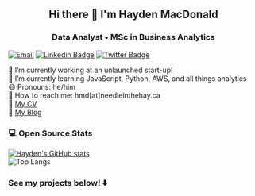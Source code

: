 <h2 align="center">Hi there 👋 I'm Hayden MacDonald</h2>
<h3 align="center">Data Analyst • MSc in Business Analytics</h3>

[![Email](https://img.shields.io/badge/email-hmd@needleinthehay.ca-blue)](mailto:hmd@needleinthehay.ca)
[![Linkedin Badge](https://img.shields.io/badge/-haydenmacdonald-blue?style=flat&logo=Linkedin&logoColor=white&link=https://www.linkedin.com/in/hayden-macdonald/)](https://www.linkedin.com/in/hayden-macdonald/)
[![Twitter Badge](https://img.shields.io/badge/-@HYDNMCDNLD-00acee?style=flat&logo=Twitter&logoColor=white)](https://twitter.com/HYDNMCDNLD)

🔭 I’m currently working at an unlaunched start-up!  
🌱 I’m currently learning JavaScript, Python, AWS, and all things analytics  
😄 Pronouns: he/him  
💌 How to reach me: hmd[at]needleinthehay.ca  
📄 [My CV](https://needleinthehay.ca/cv.pdf)  
📝 [My Blog](https://needleinthehay.ca/)  

### 💻 Open Source Stats

<picture>
    <source srcset="https://github-readme-stats.vercel.app/api?username=HaydenMacDonald&show_icons=true" media="(data-color-mode: light)"/>
    <source srcset="https://github-readme-stats.vercel.app/api?username=HaydenMacDonald&show_icons=true&theme=dark" media="(data-color-mode: dark)"/>
</picture>

[![Hayden's GitHub stats](https://github-readme-stats.vercel.app/api?username=HaydenMacDonald&show_icons=true)](https://github.com/HaydenMacDonald/github-readme-stats)  
![Top Langs](https://github-readme-stats.vercel.app/api/top-langs/?username=HaydenMacDonald&layout=compact&exclude_repo=needle-in-the-hay,rweekly.org)

### See my projects below! ⬇️
